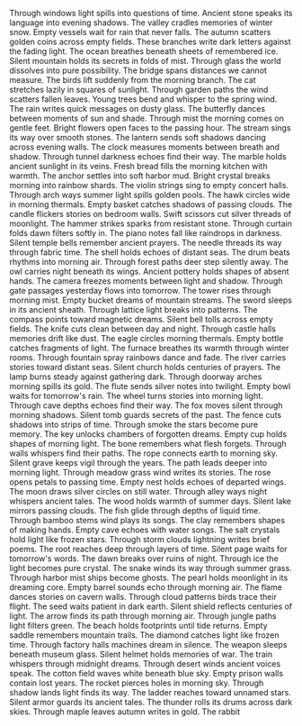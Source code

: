 Through windows light spills into questions of time.
Ancient stone speaks its language into evening shadows.
The valley cradles memories of winter snow.
Empty vessels wait for rain that never falls.
The autumn scatters golden coins across empty fields.
These branches write dark letters against the fading light.
The ocean breathes beneath sheets of remembered ice.
Silent mountain holds its secrets in folds of mist.
Through glass the world dissolves into pure possibility.
The bridge spans distances we cannot measure.
The birds lift suddenly from the morning branch.
The cat stretches lazily in squares of sunlight.
Through garden paths the wind scatters fallen leaves.
Young trees bend and whisper to the spring wind.
The rain writes quick messages on dusty glass.
The butterfly dances between moments of sun and shade.
Through mist the morning comes on gentle feet.
Bright flowers open faces to the passing hour.
The stream sings its way over smooth stones.
The lantern sends soft shadows dancing across evening walls.
The clock measures moments between breath and shadow.
Through tunnel darkness echoes find their way.
The marble holds ancient sunlight in its veins.
Fresh bread fills the morning kitchen with warmth.
The anchor settles into soft harbor mud.
Bright crystal breaks morning into rainbow shards.
The violin strings sing to empty concert halls.
Through arch ways summer light spills golden pools.
The hawk circles wide in morning thermals.
Empty basket catches shadows of passing clouds.
The candle flickers stories on bedroom walls.
Swift scissors cut silver threads of moonlight.
The hammer strikes sparks from resistant stone.
Through curtain folds dawn filters softly in.
The piano notes fall like raindrops in darkness.
Silent temple bells remember ancient prayers.
The needle threads its way through fabric time.
The shell holds echoes of distant seas.
The drum beats rhythms into morning air.
Through forest paths deer step silently away.
The owl carries night beneath its wings.
Ancient pottery holds shapes of absent hands.
The camera freezes moments between light and shadow.
Through gate passages yesterday flows into tomorrow.
The tower rises through morning mist.
Empty bucket dreams of mountain streams.
The sword sleeps in its ancient sheath.
Through lattice light breaks into patterns.
The compass points toward magnetic dreams.
Silent bell tolls across empty fields.
The knife cuts clean between day and night.
Through castle halls memories drift like dust.
The eagle circles morning thermals.
Empty bottle catches fragments of light.
The furnace breathes its warmth through winter rooms.
Through fountain spray rainbows dance and fade.
The river carries stories toward distant seas.
Silent church holds centuries of prayers.
The lamp burns steady against gathering dark.
Through doorway arches morning spills its gold.
The flute sends silver notes into twilight.
Empty bowl waits for tomorrow's rain.
The wheel turns stories into morning light.
Through cave depths echoes find their way.
The fox moves silent through morning shadows.
Silent tomb guards secrets of the past.
The fence cuts shadows into strips of time.
Through smoke the stars become pure memory.
The key unlocks chambers of forgotten dreams.
Empty cup holds shapes of morning light.
The bone remembers what flesh forgets.
Through walls whispers find their paths.
The rope connects earth to morning sky.
Silent grave keeps vigil through the years.
The path leads deeper into morning light.
Through meadow grass wind writes its stories.
The rose opens petals to passing time.
Empty nest holds echoes of departed wings.
The moon draws silver circles on still water.
Through alley ways night whispers ancient tales.
The wood holds warmth of summer days.
Silent lake mirrors passing clouds.
The fish glide through depths of liquid time.
Through bamboo stems wind plays its songs.
The clay remembers shapes of making hands.
Empty cave echoes with water songs.
The salt crystals hold light like frozen stars.
Through storm clouds lightning writes brief poems.
The root reaches deep through layers of time.
Silent page waits for tomorrow's words.
The dawn breaks over ruins of night.
Through ice the light becomes pure crystal.
The snake winds its way through summer grass.
Through harbor mist ships become ghosts.
The pearl holds moonlight in its dreaming core.
Empty barrel sounds echo through morning air.
The flame dances stories on cavern walls.
Through cloud patterns birds trace their flight.
The seed waits patient in dark earth.
Silent shield reflects centuries of light.
The arrow finds its path through morning air.
Through jungle paths light filters green.
The beach holds footprints until tide returns.
Empty saddle remembers mountain trails.
The diamond catches light like frozen time.
Through factory halls machines dream in silence.
The weapon sleeps beneath museum glass.
Silent helmet holds memories of war.
The train whispers through midnight dreams.
Through desert winds ancient voices speak.
The cotton field waves white beneath blue sky.
Empty prison walls contain lost years.
The rocket pierces holes in morning sky.
Through shadow lands light finds its way.
The ladder reaches toward unnamed stars.
Silent armor guards its ancient tales.
The thunder rolls its drums across dark skies.
Through maple leaves autumn writes in gold.
The rabbit